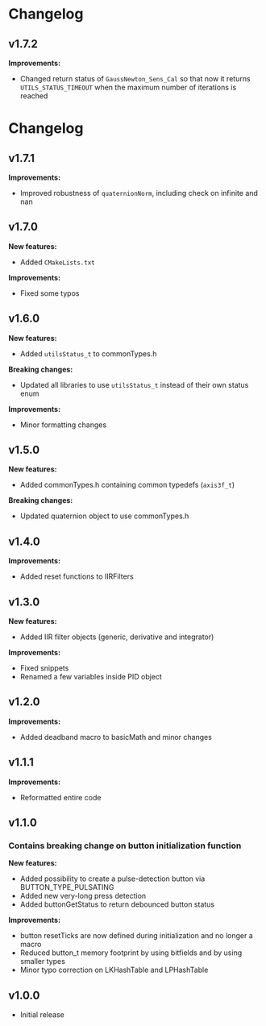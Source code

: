 # Changelog

## v1.7.2

**Improvements:**
- Changed return status of `GaussNewton_Sens_Cal` so that now it returns `UTILS_STATUS_TIMEOUT` when the maximum number of iterations is reached

# Changelog

## v1.7.1

**Improvements:**
- Improved robustness of `quaternionNorm`, including check on infinite and nan

## v1.7.0

**New features:**
- Added `CMakeLists.txt`

**Improvements:**
- Fixed some typos

## v1.6.0

**New features:**
- Added `utilsStatus_t` to commonTypes.h

**Breaking changes:**
- Updated all libraries to use `utilsStatus_t` instead of their own status enum

**Improvements:**
- Minor formatting changes

## v1.5.0

**New features:**
- Added commonTypes.h containing common typedefs (`axis3f_t`)

**Breaking changes:**
- Updated quaternion object to use commonTypes.h

## v1.4.0

**Improvements:**
- Added reset functions to IIRFilters

## v1.3.0

**New features:**
- Added IIR filter objects (generic, derivative and integrator)

**Improvements:**
- Fixed snippets
- Renamed a few variables inside PID object


## v1.2.0

**Improvements:**
- Added deadband macro to basicMath and minor changes

## v1.1.1

**Improvements:**
- Reformatted entire code

## v1.1.0

### Contains breaking change on button initialization function

**New features:**
- Added possibility to create a pulse-detection button via BUTTON_TYPE_PULSATING
- Added new very-long press detection
- Added buttonGetStatus to return debounced button status

**Improvements:**
- button resetTicks are now defined during initialization and no longer a macro
- Reduced button_t memory footprint by using bitfields and by using smaller types
- Minor typo correction on LKHashTable and LPHashTable

## v1.0.0

- Initial release